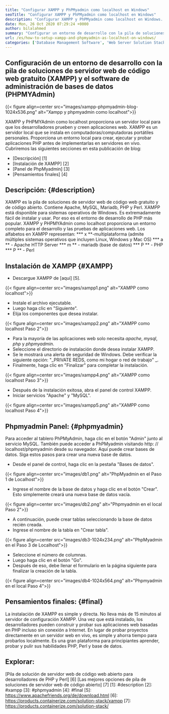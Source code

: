 ```yaml
---
title: "Configurar XAMPP y PhPMyadmin como localhost en Windows" 
seoTitle: "Configurar XAMPP y PhPMyadmin como localhost en Windows" 
description: "Configurar XAMPP y PhPMyadmin como localhost en Windows. Cree su propio entorno de prueba local gratuito y de código abierto para probar y crear aplicaciones web." 
date: Mon, 26 Oct 2020 07:29:24 +0000
author: bilalahmed
summary: "Configurar un entorno de desarrollo con la pila de soluciones de servidor web de código web gratuito (XAMPP) y el software de administración de bases de datos (PhPMyAdmin)" 
url: /es/how-to-setup-xampp-and-phpmyadmin-as-localhost-on-windows/
categories: ['Database Management Software', 'Web Server Solution Stack']
---
```


## Configuración de un entorno de desarrollo con la pila de soluciones de servidor web de código web gratuito (XAMPP) y el software de administración de bases de datos (PHPMYAdmin)

{{< figure align=center src="images/xampp-phpmyadmin-blog-1024x536.png" alt="Xampp y phpmyadmin como localhost">}}

XAMPP y PHPMYAdmin como localhost proporciona un servidor local para que los desarrolladores prueben y creen aplicaciones web. XAMPP es un servidor local que se instala en computadoras/computadoras portátiles personales. Proporciona un entorno local para crear, ejecutar y probar aplicaciones PHP antes de implementarlas en servidores en vivo.
Cubriremos las siguientes secciones en esta publicación de blog:
  * [Descripción] [1]
  * [Instalación de XAMPP] [2]
  * [Panel de PhpMyadmin] [3]
  * [Pensamientos finales] [4]

## Descripción: {#description}
XAMPP es la pila de soluciones de servidor web de código web gratuito y de código abierto. Contiene Apache, MySQL, Mariadb, PHP y Perl. XAMPP está disponible para sistemas operativos de Windows. Es extremadamente fácil de instalar y usar. Por eso es el entorno de desarrollo de PHP más popular. XAMPP y PHPMYAdmin como localhost proporciona un entorno completo para el desarrollo y las pruebas de aplicaciones web.
Los alfabetos en XAMPP representan:
  *** x **-multiplataforma (admite múltiples sistemas operativos que incluyen Linux, Windows y Mac OS)
  *** a ** - Apache HTTP Server
  *** m ** - mariadb (base de datos)
  *** P ** - PHP
  *** P ** - Perl

## Instalación de XAMPP {#XAMPP}
  * Descargue XAMPP de [aquí] [5].

{{< figure align=center src="images/xampp1.png" alt="XAMPP como localhost">}}

  * Instale el archivo ejecutable.
  * Luego haga clic en "Siguiente".
  * Elija los componentes que desea instalar.

{{< figure align=center src="images/xampp2.png" alt="XAMPP como localhost Paso 2">}}

  * Para la mayoría de las aplicaciones web solo necesita _apache_, _mysql_, _php_ y _phpmyadmin_.
  * Seleccione el directorio de instalación donde desea instalar XAMPP.
  * Se le mostrará una alerta de seguridad de Windows. Debe verificar la siguiente opción: "_PRIVATE REDS, como mi hogar o red de trabajo" _.
  * Finalmente, haga clic en "Finalizar" para completar la instalación.

{{< figure align=center src="images/xampp4.png" alt="XAMPP como localhost Paso 3">}}

  * Después de la instalación exitosa, abra el panel de control XAMPP.
  * Iniciar servicios "Apache" y "MySQL".

{{< figure align=center src="images/xampp5.png" alt="XAMPP como localhost Paso 4">}}


## Phpmyadmin Panel: {#phpmyadmin}
Para acceder al tablero PhPMyAdmin, haga clic en el botón "Admin" junto al servicio MySQL. También puede acceder a PhPMyadmin visitando http: // localhost/phpmyadmin desde su navegador. Aquí puede crear bases de datos. Siga estos pasos para crear una nueva base de datos.
  * Desde el panel de control, haga clic en la pestaña "Bases de datos".

{{< figure align=center src="images/db1.png" alt="PhpMyadmin en el Paso 1 de Localhost">}}

  * Ingrese el nombre de la base de datos y haga clic en el botón "Crear". Esto simplemente creará una nueva base de datos vacía.

{{< figure align=center src="images/db2.png" alt="Phpmyadmin en el local Paso 2">}}

  * A continuación, puede crear tablas seleccionando la base de datos recién creada.
  * Ingrese el nombre de la tabla en "Crear tabla".

{{< figure align=center src="images/db3-1024x234.png" alt="PhpMyadmin en el Paso 3 de Localhost">}}

  * Seleccione el número de columnas.
  * Luego haga clic en el botón "Go".
  * Después de eso, debe llenar el formulario en la página siguiente para finalizar la creación de la tabla.

{{< figure align=center src="images/db4-1024x564.png" alt="Phpmyadmin en el local Paso 4">}}


## Pensamientos finales: {#final}
La instalación de XAMPP es simple y directa. No lleva más de 15 minutos al servidor de configuración XAMPP. Una vez que está instalado, los desarrolladores pueden construir y probar sus aplicaciones web basadas en PHP incluso sin conexión a Internet. En lugar de probar proyectos directamente en un servidor web en vivo, es simple y ahorra tiempo para probarlos localmente. Es una gran plataforma para principiantes aprender, probar y pulir sus habilidades PHP, Perl y base de datos.

## Explorar:
[Pila de solución de servidor web de código web abierto para desarrolladores de PHP y Perl] [6]
[Las mejores opciones de pila de soluciones de servidor web de código abierto] [7]
[1]: #description
[2]: #xampp
[3]: #phpmyadmin
[4]: #final
[5]: https://www.apachefriends.org/de/download.html
[6]: https://products.containerize.com/solution-stack/xampp
[7]: https://products.containerize.com/solution-stack/
